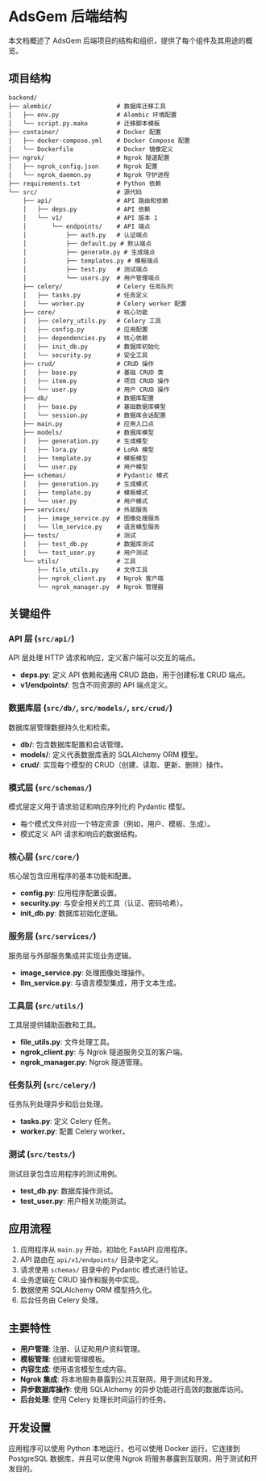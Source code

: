 # AdsGem 后端结构

本文档概述了 AdsGem 后端项目的结构和组织，提供了每个组件及其用途的概览。

## 项目结构

```
backend/
├── alembic/                  # 数据库迁移工具
│   ├── env.py                # Alembic 环境配置
│   └── script.py.mako        # 迁移脚本模板
├── container/                # Docker 配置
│   ├── docker-compose.yml    # Docker Compose 配置
│   └── Dockerfile            # Docker 镜像定义
├── ngrok/                    # Ngrok 隧道配置
│   ├── ngrok_config.json     # Ngrok 配置
│   └── ngrok_daemon.py       # Ngrok 守护进程
├── requirements.txt          # Python 依赖
└── src/                      # 源代码
    ├── api/                  # API 路由和依赖
    │   ├── deps.py           # API 依赖
    │   └── v1/               # API 版本 1
    │       └── endpoints/    # API 端点
    │           ├── auth.py   # 认证端点
    │           ├── default.py # 默认端点
    │           ├── generate.py # 生成端点
    │           ├── templates.py # 模板端点
    │           ├── test.py   # 测试端点
    │           └── users.py  # 用户管理端点
    ├── celery/               # Celery 任务队列
    │   ├── tasks.py          # 任务定义
    │   └── worker.py         # Celery worker 配置
    ├── core/                 # 核心功能
    │   ├── celery_utils.py   # Celery 工具
    │   ├── config.py         # 应用配置
    │   ├── dependencies.py   # 核心依赖
    │   ├── init_db.py        # 数据库初始化
    │   └── security.py       # 安全工具
    ├── crud/                 # CRUD 操作
    │   ├── base.py           # 基础 CRUD 类
    │   ├── item.py           # 项目 CRUD 操作
    │   └── user.py           # 用户 CRUD 操作
    ├── db/                   # 数据库配置
    │   ├── base.py           # 基础数据库模型
    │   └── session.py        # 数据库会话配置
    ├── main.py               # 应用入口点
    ├── models/               # 数据库模型
    │   ├── generation.py     # 生成模型
    │   ├── lora.py           # LoRA 模型
    │   ├── template.py       # 模板模型
    │   └── user.py           # 用户模型
    ├── schemas/              # Pydantic 模式
    │   ├── generation.py     # 生成模式
    │   ├── template.py       # 模板模式
    │   └── user.py           # 用户模式
    ├── services/             # 外部服务
    │   ├── image_service.py  # 图像处理服务
    │   └── llm_service.py    # 语言模型服务
    ├── tests/                # 测试
    │   ├── test_db.py        # 数据库测试
    │   └── test_user.py      # 用户测试
    └── utils/                # 工具
        ├── file_utils.py     # 文件工具
        ├── ngrok_client.py   # Ngrok 客户端
        └── ngrok_manager.py  # Ngrok 管理器
```

## 关键组件

### API 层 (`src/api/`)

API 层处理 HTTP 请求和响应，定义客户端可以交互的端点。

- **deps.py**: 定义 API 依赖和通用 CRUD 路由，用于创建标准 CRUD 端点。
- **v1/endpoints/**: 包含不同资源的 API 端点定义。

### 数据库层 (`src/db/`, `src/models/`, `src/crud/`)

数据库层管理数据持久化和检索。

- **db/**: 包含数据库配置和会话管理。
- **models/**: 定义代表数据库表的 SQLAlchemy ORM 模型。
- **crud/**: 实现每个模型的 CRUD（创建、读取、更新、删除）操作。

### 模式层 (`src/schemas/`)

模式层定义用于请求验证和响应序列化的 Pydantic 模型。

- 每个模式文件对应一个特定资源（例如，用户、模板、生成）。
- 模式定义 API 请求和响应的数据结构。

### 核心层 (`src/core/`)

核心层包含应用程序的基本功能和配置。

- **config.py**: 应用程序配置设置。
- **security.py**: 与安全相关的工具（认证、密码哈希）。
- **init_db.py**: 数据库初始化逻辑。

### 服务层 (`src/services/`)

服务层与外部服务集成并实现业务逻辑。

- **image_service.py**: 处理图像处理操作。
- **llm_service.py**: 与语言模型集成，用于文本生成。

### 工具层 (`src/utils/`)

工具层提供辅助函数和工具。

- **file_utils.py**: 文件处理工具。
- **ngrok_client.py**: 与 Ngrok 隧道服务交互的客户端。
- **ngrok_manager.py**: Ngrok 隧道管理。

### 任务队列 (`src/celery/`)

任务队列处理异步和后台处理。

- **tasks.py**: 定义 Celery 任务。
- **worker.py**: 配置 Celery worker。

### 测试 (`src/tests/`)

测试目录包含应用程序的测试用例。

- **test_db.py**: 数据库操作测试。
- **test_user.py**: 用户相关功能测试。

## 应用流程

1. 应用程序从 `main.py` 开始，初始化 FastAPI 应用程序。
2. API 路由在 `api/v1/endpoints/` 目录中定义。
3. 请求使用 `schemas/` 目录中的 Pydantic 模式进行验证。
4. 业务逻辑在 CRUD 操作和服务中实现。
5. 数据使用 SQLAlchemy ORM 模型持久化。
6. 后台任务由 Celery 处理。

## 主要特性

- **用户管理**: 注册、认证和用户资料管理。
- **模板管理**: 创建和管理模板。
- **内容生成**: 使用语言模型生成内容。
- **Ngrok 集成**: 将本地服务暴露到公共互联网，用于测试和开发。
- **异步数据库操作**: 使用 SQLAlchemy 的异步功能进行高效的数据库访问。
- **后台处理**: 使用 Celery 处理长时间运行的任务。

## 开发设置

应用程序可以使用 Python 本地运行，也可以使用 Docker 运行。它连接到 PostgreSQL 数据库，并且可以使用 Ngrok 将服务暴露到互联网，用于测试和开发目的。
